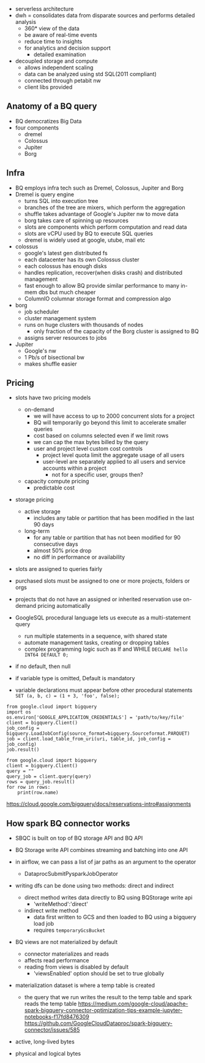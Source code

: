 
- serverless architecture
- dwh = consolidates data from disparate sources and performs detailed analysis
	- 360* view of the data
	- be aware of real-time events
	- reduce time to insights
	- for analytics and decision support
		- detailed examination
- decoupled storage and compute
	- allows independent scaling
	- data can be analyzed using std SQL(2011 compliant)
	- connected through petabit nw
	- client libs provided

## Anatomy of a BQ query
- BQ democratizes Big Data
- four components
	- dremel
	- Colossus
	- Jupiter
	- Borg
## Infra
- BQ employs infra tech such as Dremel, Colossus, Jupiter and Borg
- Dremel is query engine
	- turns SQL into execution tree
	- branches of the tree are mixers, which perform the aggregation
	- shuffle takes advantage of Google's Jupiter nw to move data
	- borg takes care of spinning up resources
	- slots are components which perform computation and read data
	- slots are vCPU used by BQ to execute SQL queries
	- dremel is widely used at google, utube, mail etc
- colossus
	- google's latest gen distributed fs
	- each datacenter has its own Colossus cluster
	- each colossus has enough disks
	- handles replication, recover(when disks crash) and distributed management
	- fast enough to allow BQ provide similar performance to many in-mem dbs but much cheaper
	- ColumnIO columnar storage format and compression algo
- borg
	- job scheduler
	- cluster management system
	- runs on huge clusters with thousands of nodes
		- only fraction of the capacity of the Borg cluster is assigned to BQ
	- assigns server resources to jobs
- Jupiter
	- Google's nw
	- 1 Pb/s of bisectional bw
	- makes shuffle easier
## Pricing
- slots have two pricing models
	- on-demand
		- we will have access to up to 2000 concurrent slots for a project
		- BQ will temporarily go beyond this limit to accelerate smaller queries
		- cost based on columns selected even if we limit rows
		- we can cap the max bytes billed by the query
		- user and project level custom cost controls
			- project level quota limit the aggregate usage of all users
			- user-level are separately applied to all users and service accounts within a project
				- not for a specific user, groups then?
	- capacity compute pricing
		- predictable cost
- storage pricing
	- active storage
		- includes any table or partition that has been modified in the last 90 days
	- long-term
		- for any table or partition that has not been modified for 90 consecutive days
		- almost 50% price drop
		- no diff in performance or availability
- slots are assigned to queries fairly
- purchased slots must be assigned to one or more projects, folders or orgs
- projects that do not have an assigned or inherited reservation use on-demand pricing automatically


- GoogleSQL procedural language lets us execute as a multi-statement query
	- run multiple statements in a sequence, with shared state
	- automate management tasks, creating or dropping tables
	- complex programming logic such as If and WHILE
`DECLARE hello INT64 DEfAULT 0;`
- if no default, then null
- if variable type is omitted, Default is mandatory
- variable declarations must appear before other procedural statements
`SET (a, b, c) = (1 + 3, 'foo', false);`

```
from google.cloud import bigquery
import os
os.environ['GOOGLE_APPLICATION_CREDENTIALS'] = 'path/to/key/file'
client = bigquery.Client()
job_config = bigquery.LoadJobConfig(source_format=bigquery.Sourceformat.PARQUET)
job = client.load_table_from_uri(uri, table_id, job_config = job_config)
job.result()
```

```
from google.cloud import bigquery
client = bigquery.Client()
query = ""
query_job = client.query(query)
rows = query_job.result()
for row in rows:
	print(row.name)
```
https://cloud.google.com/bigquery/docs/reservations-intro#assignments


## How spark BQ connector works
- SBQC is built on top of BQ storage API and BQ API
- BQ Storage write API combines streaming and batching into one API
- in airflow, we can pass a list of jar paths as an argument to the operator
	- DataprocSubmitPysparkJobOperator
- writing dfs can be done using two methods: direct and indirect
	- direct method writes data directly to BQ using BQStorage write api
		- 'writeMethod':'direct'
	- indirect write method
		- data first written to GCS and then loaded to BQ using a bigquery load job
		- requires `temporaryGcsBucket`
- BQ views are not materialized by default
	- connector materializes and reads
	- affects read performance
	- reading from views is disabled by default
		- 'viewsEnabled' option should be set to true globally
- materialization dataset is where a temp table is created
	- the query that we run writes the result to the temp table and spark reads the temp table
https://medium.com/google-cloud/apache-spark-bigquery-connector-optimization-tips-example-jupyter-notebooks-f17fd8476309
https://github.com/GoogleCloudDataproc/spark-bigquery-connector/issues/585


- active, long-lived bytes
- physical and logical bytes